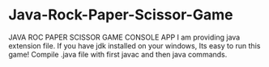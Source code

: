 # Java-Rock-Paper-Scissor-Game
JAVA ROC PAPER SCISSOR GAME CONSOLE APP
I am providing java extension file. If you have jdk installed on your windows, Its easy to run this game! Compile .java file with first javac and then java commands.
